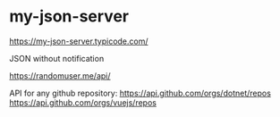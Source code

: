 # my-json-server
https://my-json-server.typicode.com/

JSON without notification

https://randomuser.me/api/

API for any github repository:
https://api.github.com/orgs/dotnet/repos
https://api.github.com/orgs/vuejs/repos
